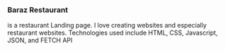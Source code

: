  ### Baraz Restaurant
 is a restaurant Landing page. I love creating websites and especially restaurant websites. Technologies used include HTML, CSS, Javascript, JSON, and FETCH API
